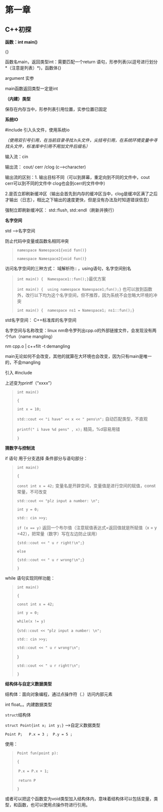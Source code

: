 # 第一章

## C++初探

**函数：int main()**

{}

函数名main，返回类型int：需要匹配一个return 语句，形参列表(以逗号进行划分*（注意是列表）*)，函数体{}

argument 实参

main函数返回类型一定是int

**（内建）类型**

保存在内存当中，形参列表引用位置，实参位置已固定

**系统IO**

#include <iostream> 引入头文件，使用系统io

*（使用双引号引用，在当前目录寻找.h头文件，尖括号引用，在系统环境变量中寻找头文件，标准库中引用不用加文件后缀名）*

输入流：cin

输出流： cout/ cerr /clog (c-->character)

输出流的区别：1. 输出目标不同（可以到屏幕，重定向到不同的文件中，cout cerr可以到不同的文件中 clog也会到cerr的文件中中）

2.是否立即刷新缓冲区（输出会首先到内存的缓冲区当中，clog是缓冲区满了之后才输出（日志），相比之下输出的速度更快，但是没有办法及时知道错误信息）

强制立即刷新缓冲区：  std::flush, std::endl（刷新并换行）

**名字空间**

std ——>名字空间

防止代码中变量或函数名相同冲突

> `namespace Namespace1{void fun()}`
>
> `namespace Namespace2{void fun()}`

访问名字空间的三种方式： 域解析符:: ，using语句，名字空间别名

> `int main() {  Namespace1::fun();}`最优方案
>
> `int main() {  using namespace Namespace1;fun();}` 也可以放到函数外，改行以下均为这个名字空间，但不推荐，因为系统不会忽略大环境的冲突
>
> `int main() {  namespace ns1 = Namespace1; ns1::fun();}`

std名字空间： C++标准库的名字空间

名字空间与名称改变：linux nm命令罗列出cpp.o的外部链接文件，会发现没有两个fun（name mangling）

nm cpp.o | c++filt -t      demangling 

main无论如何不会改变，其他的就算在大环境也会改变，因为只有main是唯一的，不会mangling

引入 #include <cstdio>

上述变为printf（“xxxx”）

> `int main()`
>
> `{`
>
> `int x = 10;`
>
> `std::cout << "i have" << x << " pens\n";` 自动匹配类型，不直观
>
> `printf(" i have %d pens" , x);` 精简，%d容易用错
>
> `}`

**猜数字与控制流**

if 语句 用于分支选择 条件部分与语句部分：

> `int main()`
>
> `{`
>
> `const int x = 42;`  变量名是开辟空间，变量值是进行空间的赋值，const常量，不可改变
>
> `std::cout << "plz input a number: \n";`
>
> `int y = 0;`
>
> `std:: cin >>y;`
>
> `if (x == y)`  返回一个布尔值（注意赋值表达式=返回值就是所赋值（x = y =42），把常量（数字）写在左边防止误用）
>
> `{std::cout << " u r right!\n";}`
>
> `else`
>
> `{std::cout << " u r wrong!\n";}`
>
> `}`

while 语句实现同样功能：

> `int main()`
>
> `{`
>
> `const int x = 42;`  
>
> `int y = 0;`
>
> `while(x != y)`
>
> {`std::cout << "plz input a number: \n";`
>
> `std:: cin >>y;`
>
> `std::cout << " u r wrong!\n";`
>
> }
>
> `std::cout << " u r right!\n";`
>
> `}`

**结构体与自定义数据类型**

结构体：面向对象编程，通过点操作符（.）访问内部元素

int float。。内建数据类型

`struct`结构体

`struct Point{int x; int y;}` -->自定义数据类型

`Point P;   P.x = 3 ;  P.y = 5 ;`

使用：

> `Point fun(point p):`
>
> `{`
>
> ​	`P.x = P.x + 1;`
>
> ​	`return P`
>
> `}`

或者可以把这个函数变为void类型加入结构体内，意味着结构体可以包括变量，类型，和函数，也可以使用点操作符进行引用。
